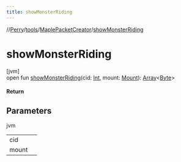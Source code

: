 ```yaml
---
title: showMonsterRiding
---
```

//[Perry](../../../index.html)/[tools](../index.html)/[MaplePacketCreator](index.html)/[showMonsterRiding](show-monster-riding.html)



# showMonsterRiding



[jvm]\
open fun [showMonsterRiding](show-monster-riding.html)(cid: [Int](https://kotlinlang.org/api/latest/jvm/stdlib/kotlin/-int/index.html), mount: [Mount](../../client/-mount/index.html)): [Array](https://kotlinlang.org/api/latest/jvm/stdlib/kotlin/-array/index.html)<[Byte](https://kotlinlang.org/api/latest/jvm/stdlib/kotlin/-byte/index.html)>



#### Return



## Parameters


jvm

| | |
|---|---|
| cid |  |
| mount |  |




